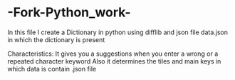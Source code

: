 # -Fork-Python_work-

In this file I create a Dictionary in python
using difflib and json file data.json in which the dictionary is present

Characteristics:
It gives you a suggestions when you enter a wrong or a repeated character keyword 
Also it determines the tiles and main keys in which data is contain .json file
